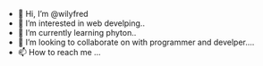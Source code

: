 - 👋 Hi, I’m @wilyfred
- 👀 I’m interested in web develping..
- 🌱 I’m currently learning phyton..
- 💞️ I’m looking to collaborate on with programmer and develper....
- 📫 How to reach me ...

<!---
wilyfred/wilyfred is a ✨ special ✨ repository because its `README.md` (this file) appears on your GitHub profile.
You can click the Preview link to take a look at your changes.
--->
